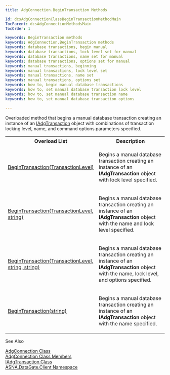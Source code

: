 ```yaml
---
title: AdgConnection.BeginTransaction Methods

Id: dcsAdgConnectionClassBeginTransactionMethodMain
TocParent: dcsAdgConnectionMethodsMain
TocOrder: 1

keywords: BeginTransaction methods
keywords: AdgConnection.BeginTransaction methods
keywords: database transactions, begin manual
keywords: database transactions, lock level set for manual
keywords: database transactions, name set for manual
keywords: database transactions, options set for manual
keywords: manual transactions, beginning
keywords: manual transactions, lock level set
keywords: manual transactions, name set
keywords: manual transactions, options set
keywords: how to, begin manual database transactions
keywords: how to, set manual database transaction lock level
keywords: how to, set manual database transaction name
keywords: how to, set manual database transaction options

---
```


Overloaded method that begins a manual database transaction creating an instance of an [IAdgTransaction](dcsIAdgTransactionClass.html) object with combinations of transaction locking level, name, and command options parameters specified.
<br />

<table class="dtTABLE" id="Table5" style="border-spacing: 0px; x-cell-content-align: Top" cellspacing="0" x-use-null-cells="x-use-null-cells">
          <colgroup span="1">
            <col span="1" style="WIDTH: 30%" />
            <col span="1" style="WIDTH: 50%" />
          </colgroup>
          <tr>
            <th colspan="1" rowspan="1">
							Overload List
						</th>
            <th colspan="1" rowspan="1">
							Description
						</th>
          </tr>
          <tr>
            <td colspan="1" rowspan="1">

[BeginTransaction(TransactionLevel)](dcsAdgConnectionClassBeginTransactionMethod1.html) 
</td>
            <td colspan="1" rowspan="1">

Begins a manual database transaction creating an instance of an **IAdgTransaction** object with lock level specified.
</td>
          </tr>
          <tr>
            <td colspan="1" rowspan="1">

[BeginTransaction(TransactionLevel, string)](dcsAdgConnectionClassBeginTransactionMethod2.html) 
</td>
            <td colspan="1" rowspan="1">

Begins a manual database transaction creating an instance of an **IAdgTransaction** object with the name and lock level specified.
</td>
          </tr>
          <tr>
            <td colspan="1" rowspan="1">

[BeginTransaction(TransactionLevel, string, string)](dcsAdgConnectionClassBeginTransactionMethod4.html) 
</td>
            <td colspan="1" rowspan="1">

Begins a manual database transaction creating an instance of an **IAdgTransaction** object with the name, lock level, and options specified.
</td>
          </tr>
          <tr>
            <td colspan="1" rowspan="1">

[BeginTransaction(string)](dcsAdgConnectionClassBeginTransactionMethod3.html) 
</td>
            <td colspan="1" rowspan="1">

Begins a manual database transaction creating an instance of an **IAdgTransaction** object with the name specified.
</td>
          </tr>
</table>

See Also

[AdgConnection Class](dcsAdgConnectionClass.html) <br /> [AdgConnection Class Members](dcsAdgConnectionMembers.html) <br /> [IAdgTransaction Class](dcsIAdgTransactionClass.html) <br /> [ASNA.DataGate.Client Namespace](dcsDataGateClientNamespace.html) 
